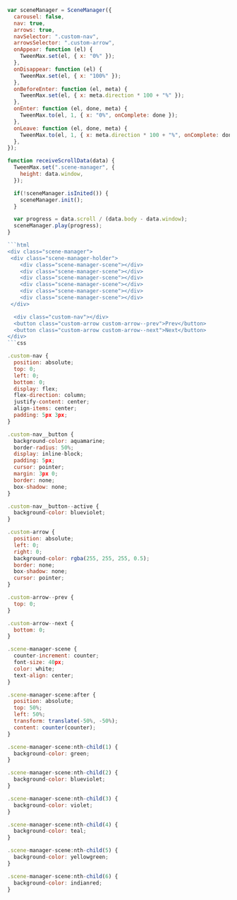 ````javascript
var sceneManager = SceneManager({
  carousel: false,
  nav: true,
  arrows: true,
  navSelector: ".custom-nav",
  arrowsSelector: ".custom-arrow",
  onAppear: function (el) {
    TweenMax.set(el, { x: "0%" });
  },
  onDisappear: function (el) {
    TweenMax.set(el, { x: "100%" });
  },
  onBeforeEnter: function (el, meta) {
    TweenMax.set(el, { x: meta.direction * 100 + "%" });
  },
  onEnter: function (el, done, meta) {
    TweenMax.to(el, 1, { x: "0%", onComplete: done });
  },
  onLeave: function (el, done, meta) {
    TweenMax.to(el, 1, { x: meta.direction * 100 + "%", onComplete: done });
  },
});

function receiveScrollData(data) {
  TweenMax.set(".scene-manager", {
    height: data.window,
  });

  if(!sceneManager.isInited()) {
    sceneManager.init();
  }

  var progress = data.scroll / (data.body - data.window);
  sceneManager.play(progress);
}

```html
<div class="scene-manager">
 <div class="scene-manager-holder">
    <div class="scene-manager-scene"></div>
    <div class="scene-manager-scene"></div>
    <div class="scene-manager-scene"></div>
    <div class="scene-manager-scene"></div>
    <div class="scene-manager-scene"></div>
    <div class="scene-manager-scene"></div>
 </div>

  <div class="custom-nav"></div>
  <button class="custom-arrow custom-arrow--prev">Prev</button>
  <button class="custom-arrow custom-arrow--next">Next</button>
</div>
```css

.custom-nav {
  position: absolute;
  top: 0;
  left: 0;
  bottom: 0;
  display: flex;
  flex-direction: column;
  justify-content: center;
  align-items: center;
  padding: 5px 3px;
}

.custom-nav__button {
  background-color: aquamarine;
  border-radius: 50%;
  display: inline-block;
  padding: 5px;
  cursor: pointer;
  margin: 3px 0;
  border: none;
  box-shadow: none;
}

.custom-nav__button--active {
  background-color: blueviolet;
}

.custom-arrow {
  position: absolute;
  left: 0;
  right: 0;
  background-color: rgba(255, 255, 255, 0.5);
  border: none;
  box-shadow: none;
  cursor: pointer;
}

.custom-arrow--prev {
  top: 0;
}

.custom-arrow--next {
  bottom: 0;
}

.scene-manager-scene {
  counter-increment: counter;
  font-size: 40px;
  color: white;
  text-align: center;
}

.scene-manager-scene:after {
  position: absolute;
  top: 50%;
  left: 50%;
  transform: translate(-50%, -50%);
  content: counter(counter);
}

.scene-manager-scene:nth-child(1) {
  background-color: green;
}

.scene-manager-scene:nth-child(2) {
  background-color: blueviolet;
}

.scene-manager-scene:nth-child(3) {
  background-color: violet;
}

.scene-manager-scene:nth-child(4) {
  background-color: teal;
}

.scene-manager-scene:nth-child(5) {
  background-color: yellowgreen;
}

.scene-manager-scene:nth-child(6) {
  background-color: indianred;
}
````

